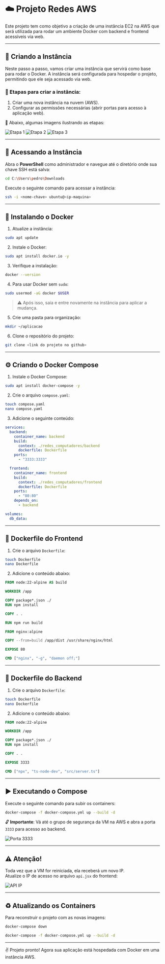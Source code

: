 # ☁️ Projeto Redes AWS

Este projeto tem como objetivo a criação de uma instância EC2 na AWS que será utilizada para rodar um ambiente Docker com backend e frontend acessíveis via web.

---

## 🚀 Criando a Instância

Neste passo a passo, vamos criar uma instância que servirá como base para rodar o Docker. A instância será configurada para hospedar o projeto, permitindo que ele seja acessado via web.

### 🔧 Etapas para criar a instância:

1. Criar uma nova instância na nuvem (AWS).
2. Configurar as permissões necessárias (abrir portas para acesso à aplicação web).

📸 Abaixo, algumas imagens ilustrando as etapas:

![Etapa 1](https://github.com/user-attachments/assets/e5dfec1b-4880-4db9-802d-055a9e1f14d0)
![Etapa 2](https://github.com/user-attachments/assets/cbd3a795-aaf9-480a-8413-631eb379fc6a)
![Etapa 3](https://github.com/user-attachments/assets/b7575507-e874-4068-a66d-3b25b058622b)

---

## 🔐 Acessando a Instância

Abra o **PowerShell** como administrador e navegue até o diretório onde sua chave SSH está salva:

```bash
cd C:\Users\pedro\Downloads
```

Execute o seguinte comando para acessar a instância:

```bash
ssh -i <nome-chave> ubuntu@<ip-maquina>
```

---

## 🐳 Instalando o Docker

1. Atualize a instância:

```bash
sudo apt update
```

2. Instale o Docker:

```bash
sudo apt install docker.io -y
```

3. Verifique a instalação:

```bash
docker --version
```

4. Para usar Docker sem `sudo`:

```bash
sudo usermod -aG docker $USER
```

> ⚠️ Após isso, saia e entre novamente na instância para aplicar a mudança.

5. Crie uma pasta para organização:

```bash
mkdir ~/aplicacao
```

6. Clone o repositório do projeto:

```bash
git clone <link do projeto no github>
```

---

## ⚙️ Criando o Docker Compose

1. Instale o Docker Compose:

```bash
sudo apt install docker-compose -y
```

2. Crie o arquivo `compose.yaml`:

```bash
touch compose.yaml
nano compose.yaml
```

3. Adicione o seguinte conteúdo:

```yaml
services:
  backend:
    container_name: backend
    build:
      context: ./redes_computadores/backend
      dockerfile: Dockerfile
    ports:
      - "3333:3333"

  frontend:
    container_name: frontend
    build:
      context: ./redes_computadores/frontend
      dockerfile: Dockerfile
    ports:
      - "80:80"
    depends_on:
      - backend

volumes:
  db_data:
```

---

## 🧱 Dockerfile do Frontend

1. Crie o arquivo `Dockerfile`:

```bash
touch Dockerfile
nano Dockerfile
```

2. Adicione o conteúdo abaixo:

```dockerfile
FROM node:22-alpine AS build

WORKDIR /app

COPY package*.json ./
RUN npm install

COPY . .

RUN npm run build

FROM nginx:alpine

COPY --from=build /app/dist /usr/share/nginx/html

EXPOSE 80

CMD ["nginx", "-g", "daemon off;"]
```

---

## 🧱 Dockerfile do Backend

1. Crie o arquivo `Dockerfile`:

```bash
touch Dockerfile
nano Dockerfile
```

2. Adicione o conteúdo abaixo:

```dockerfile
FROM node:22-alpine

WORKDIR /app

COPY package*.json ./
RUN npm install

COPY . .

EXPOSE 3333

CMD ["npx", "ts-node-dev", "src/server.ts"]
```

---

## ▶️ Executando o Compose

Execute o seguinte comando para subir os containers:

```bash
docker-compose -f docker-compose.yml up --build -d
```

🔓 **Importante**: Vá até o grupo de segurança da VM na AWS e abra a porta `3333` para acesso ao backend.

![Porta 3333](https://github.com/user-attachments/assets/887dfbfb-a894-413d-8c89-21666bc41d1e)

---

## ⚠️ Atenção!

Toda vez que a VM for reiniciada, ela receberá um novo IP.  
Atualize o IP de acesso no arquivo `api.jsx` do frontend:

![API IP](https://github.com/user-attachments/assets/3cb6f425-184f-4b2c-9a4e-3ca0ea571d92)

---

## ♻️ Atualizando os Containers

Para reconstruir o projeto com as novas imagens:

```bash
docker-compose down
```

```bash
docker-compose -f docker-compose.yml up --build -d
```

---

✌️ Projeto pronto! Agora sua aplicação está hospedada com Docker em uma instância AWS.
